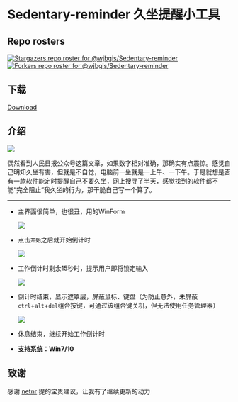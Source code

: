 # Sedentary-reminder 久坐提醒小工具

## Repo rosters
[![Stargazers repo roster for @wjbgis/Sedentary-reminder](https://reporoster.com/stars/wjbgis/Sedentary-reminder)](https://github.com/wjbgis/Sedentary-reminder/stargazers)
[![Forkers repo roster for @wjbgis/Sedentary-reminder](https://reporoster.com/forks/wjbgis/Sedentary-reminder)](https://github.com/wjbgis/Sedentary-reminder/network/members)

## 下载  

[Download](https://github.com/cyk2018/Sedentary-reminder/releases/)

## 介绍

![](https://github.com/wjbgis/Sedentary-reminder/blob/master/ScreenShot/0.png)

​	偶然看到人民日报公众号这篇文章，如果数字相对准确，那确实有点震惊。感觉自己明知久坐有害，但就是不自觉，电脑前一坐就是一上午、一下午。于是就想是否有一款软件能定时提醒自己不要久坐，网上搜寻了半天，感觉找到的软件都不能“完全阻止”我久坐的行为，那干脆自己写一个算了。

---

* 主界面很简单，也很丑，用的WinForm

  ![](https://github.com/wjbgis/Sedentary-reminder/blob/master/ScreenShot/1.png)

* 点击`开始`之后就开始倒计时

  ![](https://github.com/wjbgis/Sedentary-reminder/blob/master/ScreenShot/2.1.png)

* 工作倒计时剩余15秒时，提示用户即将锁定输入

  ![](https://github.com/wjbgis/Sedentary-reminder/blob/master/ScreenShot/4.png)

* 倒计时结束，显示遮罩层，屏蔽鼠标、键盘（为防止意外，未屏蔽`ctrl`+`alt`+`del`组合按键，可通过该组合键关机，但无法使用任务管理器）

  ![](https://github.com/wjbgis/Sedentary-reminder/blob/master/ScreenShot/3.png)
  
* 休息结束，继续开始工作倒计时

* **支持系统：Win7/10**

## 致谢

感谢 [netnr](https://github.com/netnr) 提的宝贵建议，让我有了继续更新的动力

